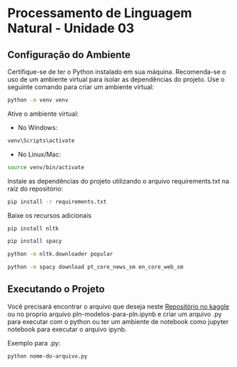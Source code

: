 # Processamento de Linguagem Natural - Unidade 03

## Configuração do Ambiente

Certifique-se de ter o Python instalado em sua máquina. Recomenda-se o uso de um ambiente virtual para isolar as dependências do projeto. Use o seguinte comando para criar um ambiente virtual:

```bash
python -m venv venv
```

Ative o ambiente virtual:

- No Windows:

```bash
venv\Scripts\activate
```

- No Linux/Mac:

```bash
source venv/bin/activate
```

Instale as dependências do projeto utilizando o arquivo requirements.txt na raíz do repositório:

```bash
pip install -r requirements.txt
```

Baixe os recursos adicionais

```bash
pip install nltk

pip install spacy

python -m nltk.downloader popular

python -m spacy download pt_core_news_sm en_core_web_sm
```

## Executando o Projeto

Você precisará encontrar o arquivo que deseja neste [Repositório no kaggle](https://www.kaggle.com/code/mariagabrielareis/pln-modelos-para-pln/notebook) ou no proprio arquivo pln-modelos-para-pln.ipynb e criar um arquivo .py para executar com o python ou ter um ambiente de notebook como jupyter notebook para executar o arquivo ipynb.

Exemplo para .py:

```bash
python nome-do-arquivo.py
```
